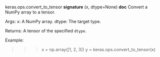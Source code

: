 keras.ops.convert_to_tensor
__signature__
(x, dtype=None)
__doc__
Convert a NumPy array to a tensor.

Args:
    x: A NumPy array.
    dtype: The target type.

Returns:
    A tensor of the specified `dtype`.

Example:

>>> x = np.array([1, 2, 3])
>>> y = keras.ops.convert_to_tensor(x)
